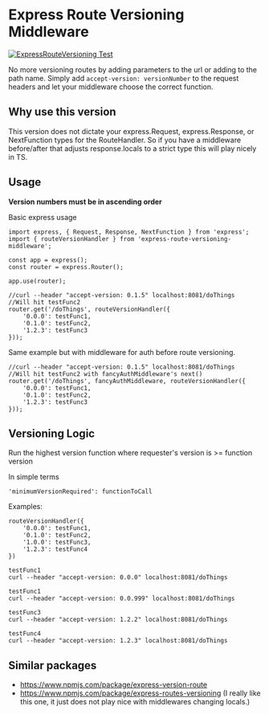 # Express Route Versioning Middleware

[![ExpressRouteVersioning Test](https://github.com/spies36/ExpressRouteVersioning/actions/workflows/test.yml/badge.svg?branch=main)](https://github.com/spies36/ExpressRouteVersioning/actions/workflows/test.yml)

No more versioning routes by adding parameters to the url or adding to the path name. Simply add ```accept-version: versionNumber``` to the request headers and let your middleware choose the correct function.

## Why use this version
This version does not dictate your express.Request, express.Response, or NextFunction types for the RouteHandler. So if you have a middleware before/after that adjusts response.locals to a strict type this will play nicely in TS.

## Usage

**Version numbers must be in ascending order**

Basic express usage
```
import express, { Request, Response, NextFunction } from 'express';
import { routeVersionHandler } from 'express-route-versioning-middleware';

const app = express();
const router = express.Router();

app.use(router);

//curl --header "accept-version: 0.1.5" localhost:8081/doThings
//Will hit testFunc2
router.get('/doThings', routeVersionHandler({
    '0.0.0': testFunc1,
    '0.1.0': testFunc2,
    '1.2.3': testFunc3
}));

```

Same example but with middleware for auth before route versioning.

```
//curl --header "accept-version: 0.1.5" localhost:8081/doThings
//Will hit testFunc2 with fancyAuthMiddleware's next()
router.get('/doThings', fancyAuthMiddleware, routeVersionHandler({
    '0.0.0': testFunc1,
    '0.1.0': testFunc2,
    '1.2.3': testFunc3
}));

```

## Versioning Logic

Run the highest version function where requester's version is >= function version

In simple terms
```
'minimumVersionRequired': functionToCall
```

Examples:
```
routeVersionHandler({
    '0.0.0': testFunc1,
    '0.1.0': testFunc2,
    '1.0.0': testFunc3,
    '1.2.3': testFunc4
})

testFunc1
curl --header "accept-version: 0.0.0" localhost:8081/doThings

testFunc1
curl --header "accept-version: 0.0.999" localhost:8081/doThings

testFunc3
curl --header "accept-version: 1.2.2" localhost:8081/doThings

testFunc4
curl --header "accept-version: 1.2.3" localhost:8081/doThings

```

## Similar packages

- https://www.npmjs.com/package/express-version-route
- https://www.npmjs.com/package/express-routes-versioning (I really like this one, it just does not play nice with middlewares changing locals.)


